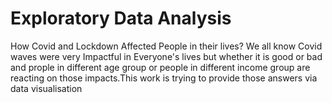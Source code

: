 # Exploratory Data Analysis
How Covid and Lockdown Affected People in their lives?
We all know Covid waves were very Impactful in Everyone's lives but whether it is good or bad and prople in different age group or people in different income group are reacting on those impacts.This work is trying to provide those answers via data visualisation
